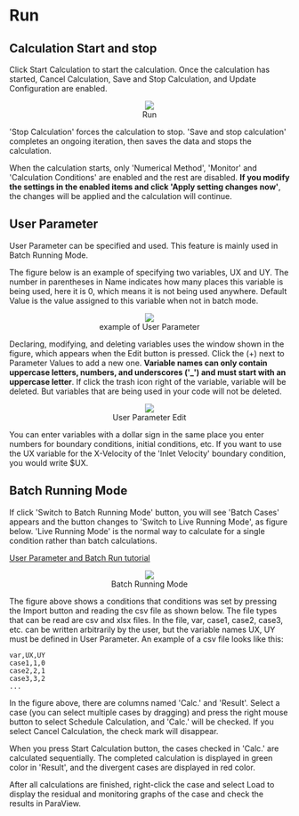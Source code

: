 # Run

## Calculation Start and stop

Click Start Calculation to start the calculation. Once the calculation has started, Cancel Calculation, Save and Stop Calculation, and Update Configuration are enabled.

<center><img src="https://github.com/nextfoam/baram-pages/raw/main/screenshots/pic/run.png"><br>Run</center>

'Stop Calculation' forces the calculation to stop. 'Save and stop calculation' completes an ongoing iteration, then saves the data and stops the calculation.

When the calculation starts, only 'Numerical Method', 'Monitor' and 'Calculation Conditions' are enabled and the rest are disabled. **If you modify the settings in the enabled items and click 'Apply setting changes now'**, the changes will be applied and the calculation will continue.

## User Parameter

User Parameter can be specified and used. This feature is mainly used in Batch Running Mode.

The figure below is an example of specifying two variables, UX and UY. The number in parentheses in Name indicates how many places this variable is being used, here it is 0, which means it is not being used anywhere. Default Value is the value assigned to this variable when not in batch mode.

<center><img src="https://github.com/nextfoam/baram-pages/raw/main/screenshots/pic/userParameter0.png"><br>example of User Parameter</center>

Declaring, modifying, and deleting variables uses the window shown in the figure, which appears when the Edit button is pressed. Click the (+) next to Parameter Values to add a new one. **Variable names can only contain uppercase letters, numbers, and underscores ('\_') and must start with an uppercase letter**. If click the trash icon right of the variable, variable will be deleted. But variables that are being used in your code will not be deleted.

<center><img src="https://github.com/nextfoam/baram-pages/raw/main/screenshots/pic/userParameter.png"><br>User Parameter Edit</center>

You can enter variables with a dollar sign in the same place you enter numbers for boundary conditions, initial conditions, etc. If you want to use the UX variable for the X-Velocity of the 'Inlet Velocity' boundary condition, you would write \$UX.

## Batch Running Mode

If click 'Switch to Batch Running Mode' button, you will see 'Batch Cases' appears and the button changes to 'Switch to Live Running Mode', as figure below. 'Live Running Mode' is the normal way to calculate for a single condition rather than batch calculations.

[User Parameter and Batch Run tutorial](https://baramcfd.org/flow_tutorial/batchRun.en/)

<center><img src="https://github.com/nextfoam/baram-pages/raw/main/screenshots/pic/batchCases.png"><br>Batch Running Mode</center>

The figure above shows a conditions that conditions was set by pressing the Import button and reading the csv file as shown below. The file types that can be read are csv and xlsx files. In the file, var, case1, case2, case3, etc. can be written arbitrarily by the user, but the variable names UX, UY must be defined in User Parameter. An example of a csv file looks like this:

```
var,UX,UY
case1,1,0
case2,2,1
case3,3,2
...
```

In the figure above, there are columns named 'Calc.' and 'Result'. Select a case (you can select multiple cases by dragging) and press the right mouse button to select Schedule Calculation, and 'Calc.' will be checked. If you select Cancel Calculation, the check mark will disappear. 

When you press Start Calculation button, the cases checked in 'Calc.' are calculated sequentially. The completed calculation is displayed in green color in 'Result', and the divergent cases are displayed in red color. 

After all calculations are finished, right-click the case and select Load to display the residual and monitoring graphs of the case and check the results in ParaView.


